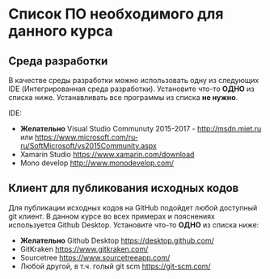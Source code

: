 Список ПО необходимого для данного курса
========================================

Среда разработки
----------------

В качестве среды разработки можно использовать одну из следующих IDE (Интегрированная среда разработки). Установите что-то **ОДНО** из списка ниже. Устанавливать все программы из списка **не нужно**.

IDE:

* **Желательно** Visual Studio Communuty 2015-2017 - 
	http://msdn.miet.ru или
	https://www.microsoft.com/ru-ru/SoftMicrosoft/vs2015Community.aspx
* Xamarin Studio
	https://www.xamarin.com/download
* Mono develop
	http://www.monodevelop.com/

Клиент для публикования исходных кодов
---------------------------------------

Для публикации исходных кодов на GitHub подойдет любой доступный git клиент. В данном курсе
во всех примерах и пояснениях используется Github Desktop. Установите что-то **ОДНО** из списка ниже:

* **Желательно** Github Desktop
	https://desktop.github.com/
* GitKraken 
	https://www.gitkraken.com/
* Sourcetree 
	https://www.sourcetreeapp.com/
* Любой другой, в т.ч. голый git scm
	https://git-scm.com/



